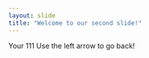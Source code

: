 ```yaml
---
layout: slide
title: "Welcome to our second slide!"
---
```

Your 111
Use the left arrow to go back!
